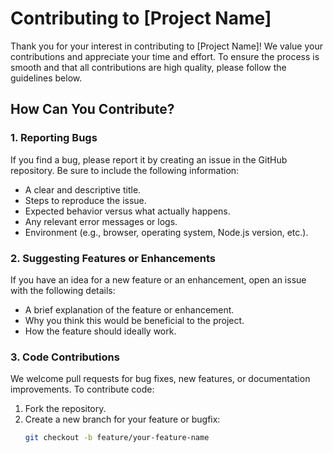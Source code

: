 # Contributing to [Project Name]

Thank you for your interest in contributing to [Project Name]! We value your contributions and appreciate your time and effort. To ensure the process is smooth and that all contributions are high quality, please follow the guidelines below.

## How Can You Contribute?

### 1. Reporting Bugs
If you find a bug, please report it by creating an issue in the GitHub repository. Be sure to include the following information:
- A clear and descriptive title.
- Steps to reproduce the issue.
- Expected behavior versus what actually happens.
- Any relevant error messages or logs.
- Environment (e.g., browser, operating system, Node.js version, etc.).

### 2. Suggesting Features or Enhancements
If you have an idea for a new feature or an enhancement, open an issue with the following details:
- A brief explanation of the feature or enhancement.
- Why you think this would be beneficial to the project.
- How the feature should ideally work.

### 3. Code Contributions
We welcome pull requests for bug fixes, new features, or documentation improvements. To contribute code:
1. Fork the repository.
2. Create a new branch for your feature or bugfix:
   ```bash
   git checkout -b feature/your-feature-name
